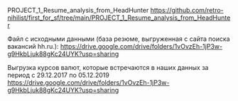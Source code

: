 PROJECT_1_Resume_analysis_from_HeadHunter
https://github.com/retro-nihilist/first_for_sf/tree/main/PROJECT_1_Resume_analysis_from_HeadHunter

Файл с исходными данными (база резюме, выгруженная с сайта поиска вакансий hh.ru.):
https://drive.google.com/drive/folders/1vOvzEh-1jP3w-g9HkbLjuk88gKc24UYK?usp=sharing

Выгрузка курсов валют, которые встречаются в наших данных за период с 29.12.2017 по 05.12.2019
https://drive.google.com/drive/folders/1vOvzEh-1jP3w-g9HkbLjuk88gKc24UYK?usp=sharing

